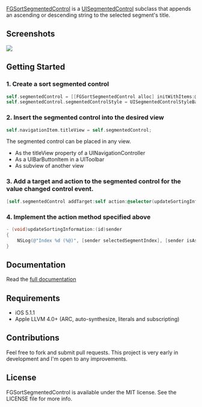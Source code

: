 [FGSortSegmentedControl](http://fernglow.github.com/FGSortSegmentedControl/Documentation/html/Classes/FGSortSegmentedControl.html) is a [UISegmentedControl](http://developer.apple.com/library/ios/#DOCUMENTATION/UIKit/Reference/UISegmentedControl_Class/Reference/UISegmentedControl.html) subclass that appends an ascending or descending string to the selected segment's title.

## Screenshots

<img src="http://fernglow.github.com/FGSortSegmentedControl/images/FGSortSegmentedControl.gif">

## Getting Started

### 1. Create a sort segmented control

```objective-c
self.segmentedControl = [[FGSortSegmentedControl alloc] initWithItems:@[@"Name",@"Date",@"Size"]];
self.segmentedControl.segmentedControlStyle = UISegmentedControlStyleBar;
```

### 2. Insert the segmented control into the desired view

```objective-c
self.navigationItem.titleView = self.segmentedControl;
```

The segmented control can be placed in any view.

* As the titleView property of a UINavigationController
* As a UIBarButtonItem in a UIToolbar
* As subview of another view

### 3. Add a target and action to the segmented control for the value changed control event.

```objective-c
[self.segmentedControl addTarget:self action:@selector(updateSortingInformation:) forControlEvents:UIControlEventValueChanged];
```

### 4. Implement the action method specified above

```objective-c	
- (void)updateSortingInformation:(id)sender
{
	NSLog(@"Index %d (%@)", [sender selectedSegmentIndex], [sender isAscending] ? @"Ascending" : @"Descending");
}
```

## Documentation

Read the [full documentation](http://fernglow.github.com/FGSortSegmentedControl/Documentation/html/index.html)

## Requirements

- iOS 5.1.1
- Apple LLVM 4.0+ (ARC, auto-synthesize, literals and subscripting)

## Contributions

Feel free to fork and submit pull requests. This project is very early in development and I'm open to any improvements.

## License

FGSortSegmentedControl is available under the MIT license. See the LICENSE file for more info.